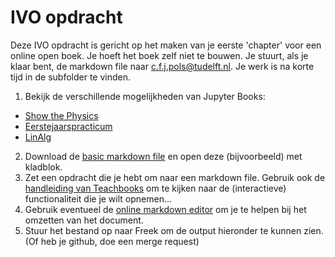 # IVO opdracht

Deze IVO opdracht is gericht op het maken van je eerste 'chapter' voor een online open boek. Je hoeft het boek zelf niet te bouwen. Je stuurt, als je klaar bent, de markdown file naar c.f.j.pols@tudelft.nl. Je werk is na korte tijd in de subfolder te vinden.

1. Bekijk de verschillende mogelijkheden van Jupyter Books:
* [Show the Physics](https://interactivetextbooks.tudelft.nl/showthephysics/)
* [Eerstejaarspracticum](https://contemporary-physicslab.github.io/NP-new-style)
* [LinAlg](https://interactivetextbooks.tudelft.nl/linear-algebra/)
2. Download de [basic markdown file](./basic.md) en open deze (bijvoorbeeld) met kladblok.
3. Zet een opdracht die je hebt om naar een markdown file. Gebruik  ook de [handleiding van Teachbooks](https://teachbooks.tudelft.nl/jupyter-book-manual/basic-features/overview.html) om te kijken naar de (interactieve) functionaliteit die je wilt opnemen...
4. Gebruik eventueel de [online markdown editor](https://stackedit.io/app#) om je te helpen bij het omzetten van het document.
5. Stuur het bestand op naar Freek om de output hieronder te kunnen zien. (Of heb je github, doe een merge request)